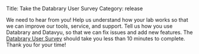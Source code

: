 Title: Take the Databrary User Survey
Category: release

We need to hear from you! Help us understand how your lab works so that we can improve our tools, service, and support. Tell us how you use Databrary and Datavyu, so that we can fix issues and add new features. The [Databrary User Survey](https://docs.google.com/forms/d/e/1FAIpQLSfVHhJRLshGDxm1ttlrM31CfvFkEOKJY1BPuvbo3bsMY7VJgw/viewform) should take you less than 10 minutes to complete. Thank you for your time!